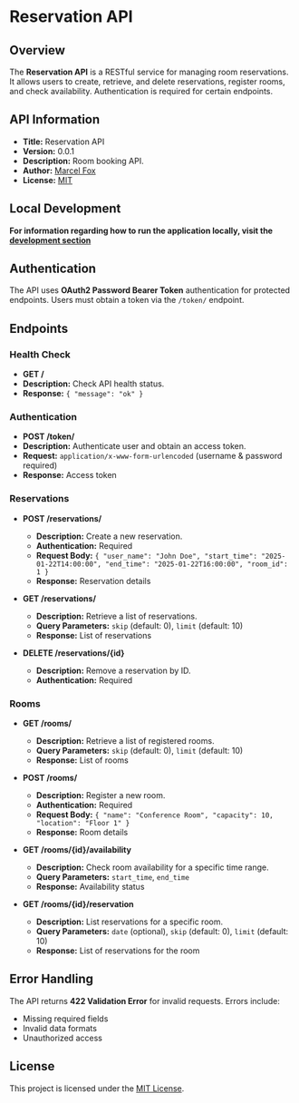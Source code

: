 # Reservation API

## Overview
The **Reservation API** is a RESTful service for managing room reservations. It allows users to create, retrieve, and delete reservations, register rooms, and check availability. Authentication is required for certain endpoints.

## API Information
- **Title:** Reservation API
- **Version:** 0.0.1
- **Description:** Room booking API.
- **Author:** [Marcel Fox](https://marcelfox.com/)
- **License:** [MIT](https://mit-license.org/)

## Local Development
**For information regarding how to run the application locally, visit the [development section](./docs/DEVELOPMENT.md)**

## Authentication
The API uses **OAuth2 Password Bearer Token** authentication for protected endpoints. Users must obtain a token via the `/token/` endpoint.

## Endpoints

### Health Check
- **GET /**
- **Description:** Check API health status.
- **Response:** `{ "message": "ok" }`

### Authentication
- **POST /token/**
- **Description:** Authenticate user and obtain an access token.
- **Request:** `application/x-www-form-urlencoded` (username & password required)
- **Response:** Access token

### Reservations
- **POST /reservations/**
  - **Description:** Create a new reservation.
  - **Authentication:** Required
  - **Request Body:** `{ "user_name": "John Doe", "start_time": "2025-01-22T14:00:00", "end_time": "2025-01-22T16:00:00", "room_id": 1 }`
  - **Response:** Reservation details

- **GET /reservations/**
  - **Description:** Retrieve a list of reservations.
  - **Query Parameters:** `skip` (default: 0), `limit` (default: 10)
  - **Response:** List of reservations

- **DELETE /reservations/{id}**
  - **Description:** Remove a reservation by ID.
  - **Authentication:** Required

### Rooms
- **GET /rooms/**
  - **Description:** Retrieve a list of registered rooms.
  - **Query Parameters:** `skip` (default: 0), `limit` (default: 10)
  - **Response:** List of rooms

- **POST /rooms/**
  - **Description:** Register a new room.
  - **Authentication:** Required
  - **Request Body:** `{ "name": "Conference Room", "capacity": 10, "location": "Floor 1" }`
  - **Response:** Room details

- **GET /rooms/{id}/availability**
  - **Description:** Check room availability for a specific time range.
  - **Query Parameters:** `start_time`, `end_time`
  - **Response:** Availability status

- **GET /rooms/{id}/reservation**
  - **Description:** List reservations for a specific room.
  - **Query Parameters:** `date` (optional), `skip` (default: 0), `limit` (default: 10)
  - **Response:** List of reservations for the room

## Error Handling
The API returns **422 Validation Error** for invalid requests. Errors include:
- Missing required fields
- Invalid data formats
- Unauthorized access

## License
This project is licensed under the [MIT License](https://mit-license.org/).

